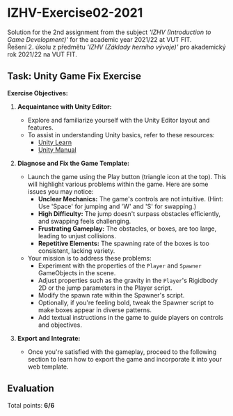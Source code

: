 # IZHV-Exercise02-2021

Solution for the 2nd assignment from the subject _'IZHV (Introduction to Game Development)'_ for the academic year 2021/22 at VUT FIT. \
Řešení 2. úkolu z předmětu _'IZHV (Základy herního vývoje)'_ pro akademický rok 2021/22 na VUT FIT.

## Task: Unity Game Fix Exercise

**Exercise Objectives:**

1. **Acquaintance with Unity Editor:**

   - Explore and familiarize yourself with the Unity Editor layout and features.
   - To assist in understanding Unity basics, refer to these resources:
     - [Unity Learn](https://learn.unity.com/)
     - [Unity Manual](https://docs.unity3d.com/Manual/index.html)

2. **Diagnose and Fix the Game Template:**

   - Launch the game using the Play button (triangle icon at the top). This will highlight various problems within the game. Here are some issues you may notice:
     - **Unclear Mechanics:** The game's controls are not intuitive. (Hint: Use 'Space' for jumping and 'W' and 'S' for swapping.)
     - **High Difficulty:** The jump doesn't surpass obstacles efficiently, and swapping feels challenging.
     - **Frustrating Gameplay:** The obstacles, or boxes, are too large, leading to unjust collisions.
     - **Repetitive Elements:** The spawning rate of the boxes is too consistent, lacking variety.
   - Your mission is to address these problems:
     - Experiment with the properties of the `Player` and `Spawner` GameObjects in the scene.
     - Adjust properties such as the gravity in the `Player`'s Rigidbody 2D or the jump parameters in the Player script.
     - Modify the spawn rate within the Spawner's script.
     - Optionally, if you're feeling bold, tweak the Spawner script to make boxes appear in diverse patterns.
     - Add textual instructions in the game to guide players on controls and objectives.

3. **Export and Integrate:**
   - Once you're satisfied with the gameplay, proceed to the following section to learn how to export the game and incorporate it into your web template.


## Evaluation

Total points: **6/6**
